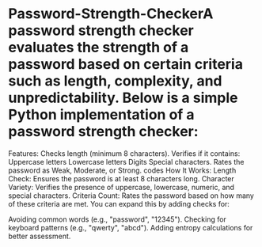 # Password-Strength-CheckerA password strength checker evaluates the strength of a password based on certain criteria such as length, complexity, and unpredictability. Below is a simple Python implementation of a password strength checker:

Features:
Checks length (minimum 8 characters).
Verifies if it contains:
  Uppercase letters
  Lowercase letters
  Digits
  Special characters.
Rates the password as Weak, Moderate, or Strong.
codes
How It Works:
Length Check: Ensures the password is at least 8 characters long.
Character Variety: Verifies the presence of uppercase, lowercase, numeric, and special characters.
Criteria Count: Rates the password based on how many of these criteria are met.
You can expand this by adding checks for:

Avoiding common words (e.g., "password", "12345").
Checking for keyboard patterns (e.g., "qwerty", "abcd").
Adding entropy calculations for better assessment.
